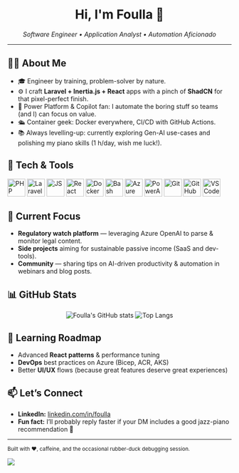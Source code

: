 <!-- README.md – GitHub profile -->

<h1 align="center">Hi, I'm Foulla 👋</h1>
<p align="center">
  <em>Software Engineer&nbsp;&bull;&nbsp;Application Analyst&nbsp;&bull;&nbsp;Automation Aficionado</em>
</p>

---

## 🧑‍💻 About Me
- 🎓 Engineer by training, problem-solver by nature.  
- ⚙️ I craft **Laravel + Inertia.js + React** apps with a pinch of **ShadCN** for that pixel-perfect finish.  
- 🤖 Power Platform & Copilot fan: I automate the boring stuff so teams (and I) can focus on value.  
- 🛳️ Container geek: Docker everywhere, CI/CD with GitHub Actions.  
- 📚 Always levelling-up: currently exploring Gen-AI use-cases and polishing my piano skills (1 h/day, wish me luck!).

## 🔧 Tech & Tools
<p align="left">
  <!-- Languages / frameworks -->
  <img src="https://cdn.jsdelivr.net/gh/devicons/devicon/icons/php/php-original.svg"       alt="PHP"        width="40" />
  <img src="https://cdn.jsdelivr.net/gh/devicons/devicon/icons/laravel/laravel-original.svg" alt="Laravel"    width="40" />
  <img src="https://cdn.jsdelivr.net/gh/devicons/devicon/icons/javascript/javascript-original.svg" alt="JS"   width="40" />
  <img src="https://cdn.jsdelivr.net/gh/devicons/devicon/icons/react/react-original.svg"     alt="React"      width="40" />
  <img src="https://cdn.jsdelivr.net/gh/devicons/devicon/icons/docker/docker-original.svg"   alt="Docker"     width="40" />
  <img src="https://cdn.jsdelivr.net/gh/devicons/devicon/icons/bash/bash-original.svg"       alt="Bash"       width="40" />
  <!-- Cloud / automation -->
  <img src="https://cdn.jsdelivr.net/gh/devicons/devicon/icons/azure/azure-original.svg"     alt="Azure"      width="40" />
  <img src="https://upload.wikimedia.org/wikipedia/commons/4/4d/Microsoft_Power_Automate.svg"  alt="PowerAutomate" width="40" />
  <!-- Other essentials -->
  <img src="https://cdn.jsdelivr.net/gh/devicons/devicon/icons/git/git-original.svg"         alt="Git"        width="40" />
  <img src="https://cdn.jsdelivr.net/gh/devicons/devicon/icons/github/github-original.svg"   alt="GitHub"     width="40" />
  <img src="https://cdn.jsdelivr.net/gh/devicons/devicon/icons/vscode/vscode-original.svg"   alt="VS Code"    width="40" />
</p>

## 🚀 Current Focus
- **Regulatory watch platform** — leveraging Azure OpenAI to parse & monitor legal content.  
- **Side projects** aiming for sustainable passive income (SaaS and dev-tools).  
- **Community** — sharing tips on AI-driven productivity & automation in webinars and blog posts.

## 📊 GitHub Stats
<p align="center">
  <img src="https://github-readme-stats.vercel.app/api?username=samankassou&show_icons=true&count_private=true&theme=transparent" alt="Foulla's GitHub stats">
  <img src="https://github-readme-stats.vercel.app/api/top-langs/?username=samankassou&layout=compact&hide=css,html&theme=transparent" alt="Top Langs">
</p>

## 🌱 Learning Roadmap
- Advanced **React patterns** & performance tuning  
- **DevOps** best practices on Azure (Bicep, ACR, AKS)  
- Better **UI/UX** flows (because great features deserve great experiences)

## 📫 Let’s Connect
- **LinkedIn:** [linkedin.com/in/foulla](https://linkedin.com/in/sam-foulla)  
- **Fun fact:** I’ll probably reply faster if your DM includes a good jazz-piano recommendation 🎹

---

<sub>Built with ❤️, caffeine, and the occasional rubber-duck debugging session.</sub>

![](https://hit.yhype.me/github/profile?account_id=47096129)
